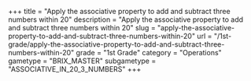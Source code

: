 +++
title = "Apply the associative property to add and subtract three numbers within 20"
description = "Apply the associative property to add and subtract three numbers within 20"
slug = "apply-the-associative-property-to-add-and-subtract-three-numbers-within-20"
url = "/1st-grade/apply-the-associative-property-to-add-and-subtract-three-numbers-within-20"
grade = "1st Grade"
category = "Operations"
gametype = "BRIX_MASTER"
subgametype = "ASSOCIATIVE_IN_20_3_NUMBERS"
+++